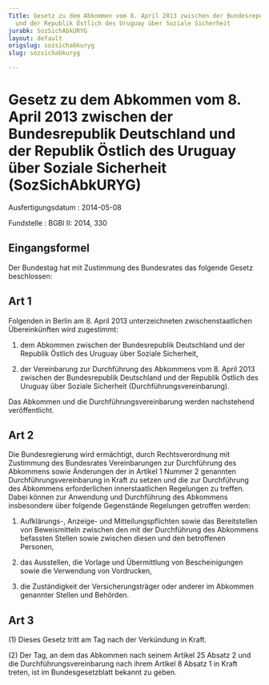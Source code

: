 ```yaml
---
Title: Gesetz zu dem Abkommen vom 8. April 2013 zwischen der Bundesrepublik Deutschland
  und der Republik Östlich des Uruguay über Soziale Sicherheit
jurabk: SozSichAbkURYG
layout: default
origslug: sozsichabkuryg
slug: sozsichabkuryg

---
```


# Gesetz zu dem Abkommen vom 8. April 2013 zwischen der Bundesrepublik Deutschland und der Republik Östlich des Uruguay über Soziale Sicherheit (SozSichAbkURYG)

Ausfertigungsdatum
:   2014-05-08

Fundstelle
:   BGBl II: 2014, 330


## Eingangsformel

Der Bundestag hat mit Zustimmung des Bundesrates das folgende Gesetz beschlossen:


## Art 1

Folgenden in Berlin am 8. April 2013 unterzeichneten zwischenstaatlichen Übereinkünften wird zugestimmt:

1.  dem Abkommen zwischen der Bundesrepublik Deutschland und der Republik Östlich des Uruguay über Soziale Sicherheit,


2.  der Vereinbarung zur Durchführung des Abkommens vom 8. April 2013 zwischen der Bundesrepublik Deutschland und der Republik Östlich des Uruguay über Soziale Sicherheit (Durchführungsvereinbarung).




Das Abkommen und die Durchführungsvereinbarung werden nachstehend veröffentlicht.


## Art 2

Die Bundesregierung wird ermächtigt, durch Rechtsverordnung mit Zustimmung des Bundesrates Vereinbarungen zur Durchführung des Abkommens sowie Änderungen der in Artikel 1 Nummer 2 genannten Durchführungsvereinbarung in Kraft zu setzen und die zur Durchführung des Abkommens erforderlichen innerstaatlichen Regelungen zu treffen. Dabei können zur Anwendung und Durchführung des Abkommens insbesondere über folgende Gegenstände Regelungen getroffen werden:

1.  Aufklärungs-, Anzeige- und Mitteilungspflichten sowie das Bereitstellen von Beweismitteln zwischen den mit der Durchführung des Abkommens befassten Stellen sowie zwischen diesen und den betroffenen Personen,


2.  das Ausstellen, die Vorlage und Übermittlung von Bescheinigungen sowie die Verwendung von Vordrucken,


3.  die Zuständigkeit der Versicherungsträger oder anderer im Abkommen genannter Stellen und Behörden.





## Art 3

(1) Dieses Gesetz tritt am Tag nach der Verkündung in Kraft.

(2) Der Tag, an dem das Abkommen nach seinem Artikel 25 Absatz 2 und die Durchführungsvereinbarung nach ihrem Artikel 8 Absatz 1 in Kraft treten, ist im Bundesgesetzblatt bekannt zu geben.

